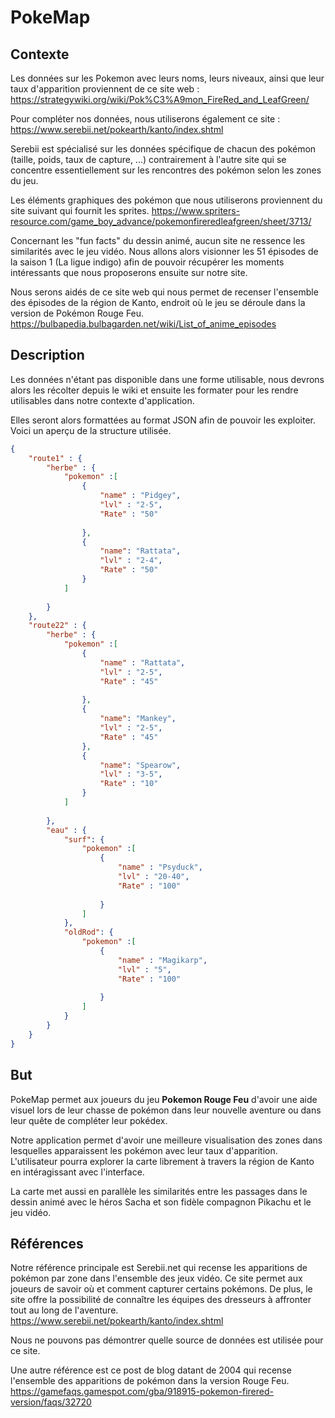 # PokeMap

## Contexte
Les données sur les Pokemon avec leurs noms, leurs niveaux, ainsi que leur taux d'apparition proviennent de ce site web :
https://strategywiki.org/wiki/Pok%C3%A9mon_FireRed_and_LeafGreen/

Pour compléter nos données, nous utiliserons également ce site :
https://www.serebii.net/pokearth/kanto/index.shtml

Serebii est spécialisé sur les données spécifique de chacun des pokémon (taille, poids, taux de capture, ...) contrairement à l'autre site qui se concentre essentiellement sur les rencontres des pokémon selon les zones du jeu.

Les éléments graphiques des pokémon que nous utiliserons proviennent du site suivant qui fournit les sprites.
https://www.spriters-resource.com/game_boy_advance/pokemonfireredleafgreen/sheet/3713/

Concernant les "fun facts" du dessin animé, aucun site ne ressence les similarités avec le jeu vidéo. Nous allons alors visionner les 51 épisodes de la saison 1 (La ligue indigo) afin de pouvoir récupérer les moments intéressants que nous proposerons ensuite sur notre site. 

Nous serons aidés de ce site web qui nous permet de recenser l'ensemble des épisodes de la région de Kanto, endroit où le jeu se déroule dans la version de Pokémon Rouge Feu. https://bulbapedia.bulbagarden.net/wiki/List_of_anime_episodes

## Description

Les données n'étant pas disponible dans une forme utilisable, nous devrons alors les récolter depuis le wiki et ensuite les formater pour les rendre utilisables dans notre contexte d'application. 

Elles seront alors formattées au format JSON afin de pouvoir les exploiter. Voici un aperçu de la structure utilisée. 

```json
{
    "route1" : {
        "herbe" : {
            "pokemon" :[
                {
                    "name" : "Pidgey",
                    "lvl" : "2-5",
                    "Rate" : "50"
    
                },
                {
                    "name": "Rattata",
                    "lvl" : "2-4",
                    "Rate" : "50"
                }
            ]
            
        }
    },
    "route22" : {
        "herbe" : {
            "pokemon" :[
                {
                    "name" : "Rattata",
                    "lvl" : "2-5",
                    "Rate" : "45"
    
                },
                {
                    "name": "Mankey",
                    "lvl" : "2-5",
                    "Rate" : "45"
                },
                {
                    "name": "Spearow",
                    "lvl" : "3-5",
                    "Rate" : "10"
                }
            ]
            
        },
        "eau" : {
            "surf": {
                "pokemon" :[
                    {
                        "name" : "Psyduck",
                        "lvl" : "20-40",
                        "Rate" : "100"
        
                    }
                ]
            },
            "oldRod": {
                "pokemon" :[
                    {
                        "name" : "Magikarp",
                        "lvl" : "5",
                        "Rate" : "100"
        
                    }
                ]
            } 
        }
    }
}
```

## But
PokeMap permet aux joueurs du jeu **Pokemon Rouge Feu** d'avoir une aide visuel lors de leur chasse de pokémon dans leur nouvelle aventure ou dans leur quête de compléter leur pokédex. 

Notre application permet d'avoir une meilleure visualisation des zones dans lesquelles apparaissent les pokémon avec leur taux d'apparition. L'utilisateur pourra explorer la carte librement à travers la région de Kanto en intéragissant avec l'interface.

La carte met aussi en parallèle les similarités entre les passages dans le dessin animé avec le héros Sacha et son fidèle compagnon Pikachu et le jeu vidéo.

## Références

Notre référence principale est Serebii.net qui recense les apparitions de pokémon par zone dans l'ensemble des jeux vidéo. Ce site permet aux joueurs de savoir où et comment capturer certains pokémons. De plus, le site offre la possibilité de connaître les équipes des dresseurs à affronter tout au long de l'aventure.
https://www.serebii.net/pokearth/kanto/index.shtml

Nous ne pouvons pas démontrer quelle source de données est utilisée pour ce site.

Une autre référence est ce post de blog datant de 2004 qui recense l'ensemble des apparitions de pokémon dans la version Rouge Feu.
https://gamefaqs.gamespot.com/gba/918915-pokemon-firered-version/faqs/32720
